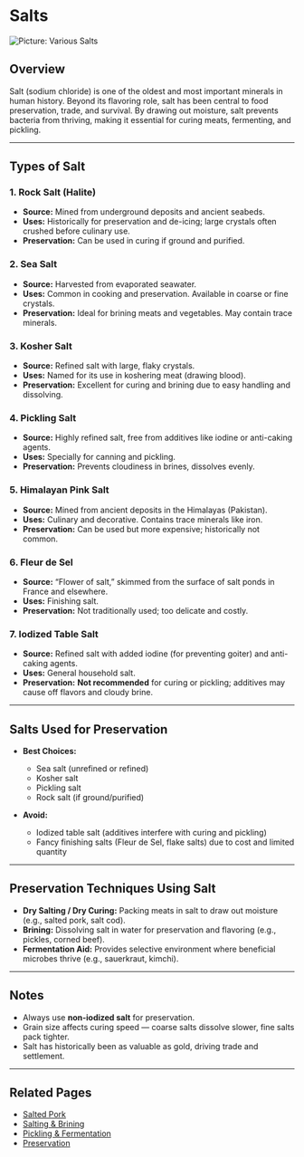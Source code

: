 # Salts

![Picture: Various Salts](images/placeholder-salts.jpg)

## Overview
Salt (sodium chloride) is one of the oldest and most important minerals in human history. Beyond its flavoring role, salt has been central to food preservation, trade, and survival. By drawing out moisture, salt prevents bacteria from thriving, making it essential for curing meats, fermenting, and pickling.

---

## Types of Salt

### 1. Rock Salt (Halite)
- **Source:** Mined from underground deposits and ancient seabeds.  
- **Uses:** Historically for preservation and de-icing; large crystals often crushed before culinary use.  
- **Preservation:** Can be used in curing if ground and purified.

### 2. Sea Salt
- **Source:** Harvested from evaporated seawater.  
- **Uses:** Common in cooking and preservation. Available in coarse or fine crystals.  
- **Preservation:** Ideal for brining meats and vegetables. May contain trace minerals.

### 3. Kosher Salt
- **Source:** Refined salt with large, flaky crystals.  
- **Uses:** Named for its use in koshering meat (drawing blood).  
- **Preservation:** Excellent for curing and brining due to easy handling and dissolving.

### 4. Pickling Salt
- **Source:** Highly refined salt, free from additives like iodine or anti-caking agents.  
- **Uses:** Specially for canning and pickling.  
- **Preservation:** Prevents cloudiness in brines, dissolves evenly.

### 5. Himalayan Pink Salt
- **Source:** Mined from ancient deposits in the Himalayas (Pakistan).  
- **Uses:** Culinary and decorative. Contains trace minerals like iron.  
- **Preservation:** Can be used but more expensive; historically not common.

### 6. Fleur de Sel
- **Source:** “Flower of salt,” skimmed from the surface of salt ponds in France and elsewhere.  
- **Uses:** Finishing salt.  
- **Preservation:** Not traditionally used; too delicate and costly.

### 7. Iodized Table Salt
- **Source:** Refined salt with added iodine (for preventing goiter) and anti-caking agents.  
- **Uses:** General household salt.  
- **Preservation:** **Not recommended** for curing or pickling; additives may cause off flavors and cloudy brine.

---

## Salts Used for Preservation

- **Best Choices:**  
  - Sea salt (unrefined or refined)  
  - Kosher salt  
  - Pickling salt  
  - Rock salt (if ground/purified)

- **Avoid:**  
  - Iodized table salt (additives interfere with curing and pickling)  
  - Fancy finishing salts (Fleur de Sel, flake salts) due to cost and limited quantity

---

## Preservation Techniques Using Salt
- **Dry Salting / Dry Curing:** Packing meats in salt to draw out moisture (e.g., salted pork, salt cod).  
- **Brining:** Dissolving salt in water for preservation and flavoring (e.g., pickles, corned beef).  
- **Fermentation Aid:** Provides selective environment where beneficial microbes thrive (e.g., sauerkraut, kimchi).  

---

## Notes
- Always use **non-iodized salt** for preservation.  
- Grain size affects curing speed — coarse salts dissolve slower, fine salts pack tighter.  
- Salt has historically been as valuable as gold, driving trade and settlement.

---

## Related Pages
- [Salted Pork](salted-pork.md)  
- [Salting & Brining](../techniques/salting-and-brining.md)  
- [Pickling & Fermentation](../techniques/pickling-and-fermentation.md)  
- [Preservation](../preservation/index.md)

